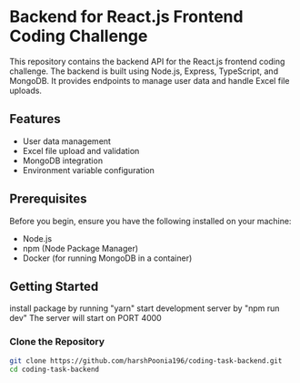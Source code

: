 # Backend for React.js Frontend Coding Challenge

This repository contains the backend API for the React.js frontend coding challenge. The backend is built using Node.js, Express, TypeScript, and MongoDB. It provides endpoints to manage user data and handle Excel file uploads.

## Features

- User data management
- Excel file upload and validation
- MongoDB integration
- Environment variable configuration

## Prerequisites

Before you begin, ensure you have the following installed on your machine:

- Node.js
- npm (Node Package Manager)
- Docker (for running MongoDB in a container)

## Getting Started

install package by running "yarn"
start development server by "npm run dev"
The server will start on PORT 4000

### Clone the Repository

```sh
git clone https://github.com/harshPoonia196/coding-task-backend.git
cd coding-task-backend
```
